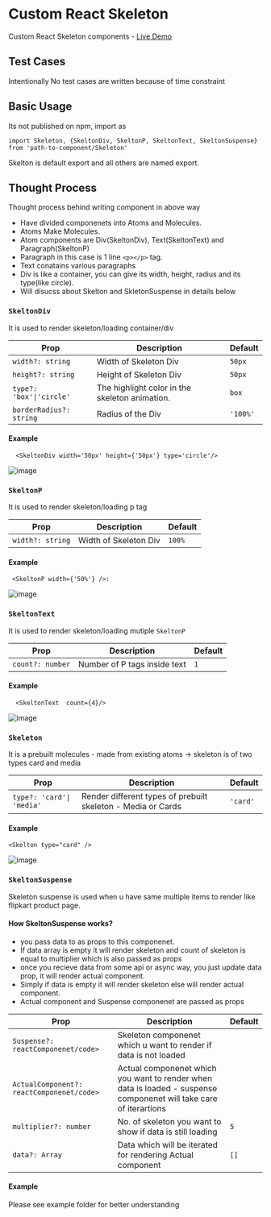 # Custom React Skeleton

Custom React Skeleton components - [Live Demo](https://6286d040663ad60008b52e6a--resilient-sprinkles-3564ee.netlify.app/)
## Test Cases

Intentionally No test cases are written because of time constraint

## Basic Usage
Its not published on npm, import as 

```tsx
import Skeleton, {SkeltonDiv, SkeltonP, SkeltonText, SkeltonSuspense}  from 'path-to-component/Skeleton'

```

Skelton is default export and all others are named export.

## Thought Process
Thought process behind writing component in above way
- Have divided componenets into Atoms and Molecules.
- Atoms Make Molecules.
- Atom components are Div(SkeltonDiv), Text(SkeltonText) and Paragraph(SkeltonP) 
- Paragraph in this case is 1 line `<p></p>` tag.
- Text conatains various paragraphs
- Div is like a container, you can give its width, height, radius and its type(like circle).
- Will disucss about Skelton and SkletonSuspense in details below


### `SkeltonDiv`

It is used to render skeleton/loading container/div

<table>
    <thead>
        <tr>
            <th>Prop</th>
            <th>Description</th>
            <th>Default</th>
        </tr>
    </thead>
    <tbody>
        <tr>
            <td><code>width?: string</code></td>
            <td>Width of Skeleton Div</td>
            <td><code>50px</code></td>
        </tr>
      <tr>
            <td><code>height?: string</code></td>
            <td>Height of Skeleton Div</td>
            <td><code>50px</code></td>
        </tr>
        <tr>
            <td><code>type?: 'box'|'circle'</code></td>
            <td>The highlight color in the skeleton animation.</td>
            <td><code>box</code></td>
        </tr>
        <tr>
            <td><code>borderRadius?: string</code></td>
            <td>Radius of the Div</td>
            <td><code>'100%'</code></td>
        </tr>
    </tbody>
</table>

#### Example

```tsx
  <SkeltonDiv width='50px' height={'50px'} type='circle'/>

```
![image](https://user-images.githubusercontent.com/10628479/169420656-4b940f9c-0f31-473a-99ba-87c9fd2235c9.png)

### `SkeltonP`

It is used to render skeleton/loading p tag

<table>
    <thead>
        <tr>
            <th>Prop</th>
            <th>Description</th>
            <th>Default</th>
        </tr>
    </thead>
    <tbody>
        <tr>
            <td><code>width?: string</code></td>
            <td>Width of Skeleton Div</td>
            <td><code>100%</code></td>
        </tr>
   </tbody>
</table>

#### Example

```tsx
 <SkeltonP width={'50%'} />:
```
![image](https://user-images.githubusercontent.com/10628479/169421030-914aa482-f4b9-4bb9-90c7-f7023ce7aacf.png)


### `SkeltonText`

It is used to render skeleton/loading mutiple `SkeltonP`

<table>
    <thead>
        <tr>
            <th>Prop</th>
            <th>Description</th>
            <th>Default</th>
        </tr>
    </thead>
    <tbody>
        <tr>
            <td><code>count?: number</code></td>
            <td>Number of P tags inside text</td>
            <td><code>1</code></td>
        </tr>
   </tbody>
</table>

#### Example

```tsx
  <SkeltonText  count={4}/>
```
![image](https://user-images.githubusercontent.com/10628479/169421331-859d23bf-a357-4cd6-beec-d5ea97b11dc1.png)





### `Skeleton`

It is a prebuilt molecules - made from existing atoms -> skeleton is of two types card and media

<table>
    <thead>
        <tr>
            <th>Prop</th>
            <th>Description</th>
            <th>Default</th>
        </tr>
    </thead>
    <tbody>
        <tr>
            <td><code>type?: 'card'| 'media'</code></td>
            <td> Render different types of prebuilt skeleton - Media or Cards</td>
            <td><code>'card'</code></td>
        </tr>
   </tbody>
</table>

#### Example

```tsx
<Skelton type="card" />
```
![image](https://user-images.githubusercontent.com/10628479/169421620-36f6f74e-5c52-469d-b964-6f0960d58936.png)


### `SkeltonSuspense`

Skeleton suspense is used when u have same multiple items to render like flipkart product page. 

#### How SkeltonSuspense works?
- you pass data to as props to this componenet. 
- If data array is empty it will render skeleton and count of skeleton is equal to multiplier which is also passed as props
- once you recieve data from some api or async way, you just update data prop, it will render actual component.
- Simply if data is empty it will render skeleton else will render actual component.
- Actual component and Suspense componenet are passed as props 

<table>
    <thead>
        <tr>
            <th>Prop</th>
            <th>Description</th>
            <th>Default</th>
        </tr>
    </thead>
    <tbody>
        <tr>
            <td><code>Suspense?: reactComponenet/code></td>
            <td>Skeleton componenet which u want to render if data is not loaded</td>
            <td></td>
        </tr>
      <tr>
            <td><code>ActualComponent?: reactComponenet/code></td>
            <td>Actual componenet which you want to render when data is loaded - suspense componenet will take care of iterartions</td>
            <td></td>
        </tr>
      <tr>
            <td><code>multiplier?: number</code></td>
            <td>No. of skeleton you want to show if data is still loading</td>
            <td><code>5</code></td>
        </tr>
        <tr>
            <td><code>data?: Array</code></td>
            <td>Data which will be iterated for rendering Actual component</td>
            <td><code>[]</code></td>
        </tr>
    </tbody>
</table>

#### Example

Please see example folder for better understanding

